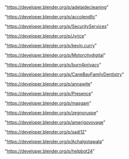 "https://developer.blender.org/p/adelaidecleaning"

"https://developer.blender.org/p/accolendllc"

"https://developer.blender.org/p/SecurityServices"

"https://developer.blender.org/p/Jyrice"

"https://developer.blender.org/p/kevin.curry"

"https://developer.blender.org/p/Motorcitydigital"

"https://developer.blender.org/p/burn4privacy"

"https://developer.blender.org/p/CaneBayFamilyDentistry"

"https://developer.blender.org/p/annawite"

"https://developer.blender.org/p/Presence"

"https://developer.blender.org/p/masgam"

"https://developer.blender.org/p/zegnoruspe"

"https://developer.blender.org/p/amerigovoyage"

"https://developer.blender.org/p/sadi12"

 
"https://developer.blender.org/p/Achalgotawala"


"https://developer.blender.org/p/helpbot24"


 
